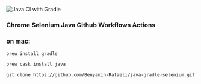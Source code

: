 ![Java CI with Gradle](https://github.com/Benyamin-Rafaeli/java-gradle-selenium/workflows/Java%20CI%20with%20Gradle/badge.svg?branch=master)

### Chrome Selenium Java Github Workflows Actions

### on mac:

```brew install gradle```

```brew cask install java```

```git clone https://github.com/Benyamin-Rafaeli/java-gradle-selenium.git```

